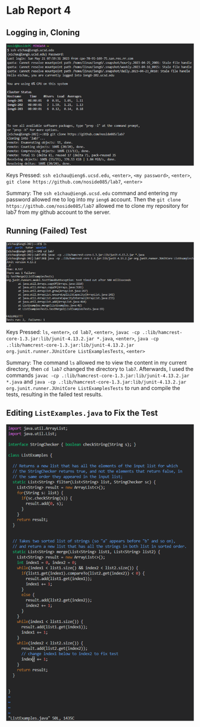 # Lab Report 4

## Logging in, Cloning

![image](lab4-png/4-1.png)

Keys Pressed: `ssh e1chau@ieng6.ucsd.edu`, `<enter>`, `<my password>`, `<enter>`, `git clone https://github.com/noside085/lab7`, `<enter>`

Summary: The `ssh e1chau@ieng6.ucsd.edu` command and entering my password allowed me to log into my `ieng6` account. Then the `git clone https://github.com/noside085/lab7` allowed me to clone my repository for lab7 from my github account to the server.

## Running (Failed) Test

![image](lab4-png/4-2.png)

Keys Pressed: `ls`, `<enter>`, `cd lab7`, `<enter>`, `javac -cp .:lib/hamcrest-core-1.3.jar:lib/junit-4.13.2.jar *.java`, `<enter>`, `java -cp .:lib/hamcrest-core-1.3.jar:lib/junit-4.13.2.jar org.junit.runner.JUnitCore ListExamplesTests`, `<enter>`

Summary: The command `ls` allowed me to view the content in my current directory, then `cd lab7` changed the directory to `lab7`. Afterwards, I used the commands `javac -cp .:lib/hamcrest-core-1.3.jar:lib/junit-4.13.2.jar *.java` and `java -cp .:lib/hamcrest-core-1.3.jar:lib/junit-4.13.2.jar org.junit.runner.JUnitCore ListExamplesTests` to run and compile the tests, resulting in the failed test results.

## Editing `ListExamples.java` to Fix the Test

![image](4-5.png)


